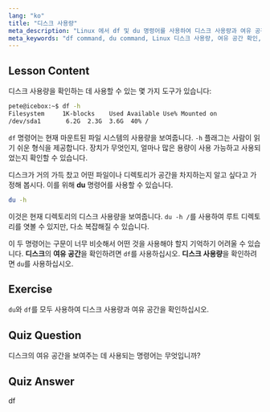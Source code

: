 ```yaml
---
lang: "ko"
title: "디스크 사용량"
meta_description: "Linux 에서 df 및 du 명령어를 사용하여 디스크 사용량과 여유 공간을 확인하는 방법을 배웁니다. 이들의 차이점과 각각을 언제 사용해야 하는지 이해합니다. Linux 디스크 관리 튜토리얼."
meta_keywords: "df command, du command, Linux 디스크 사용량, 여유 공간 확인, Linux 튜토리얼, 초보자 Linux, 디스크 관리, Linux 가이드"
---
```


## Lesson Content

디스크 사용량을 확인하는 데 사용할 수 있는 몇 가지 도구가 있습니다:

```bash
pete@icebox:~$ df -h
Filesystem     1K-blocks    Used Available Use% Mounted on
/dev/sda1       6.2G  2.3G  3.6G  40% /
```

`df` 명령어는 현재 마운트된 파일 시스템의 사용량을 보여줍니다. `-h` 플래그는 사람이 읽기 쉬운 형식을 제공합니다. 장치가 무엇인지, 얼마나 많은 용량이 사용 가능하고 사용되었는지 확인할 수 있습니다.

디스크가 거의 가득 찼고 어떤 파일이나 디렉토리가 공간을 차지하는지 알고 싶다고 가정해 봅시다. 이를 위해 **du** 명령어를 사용할 수 있습니다.

```bash
du -h
```

이것은 현재 디렉토리의 디스크 사용량을 보여줍니다. `du -h /`를 사용하여 루트 디렉토리를 엿볼 수 있지만, 다소 복잡해질 수 있습니다.

이 두 명령어는 구문이 너무 비슷해서 어떤 것을 사용해야 할지 기억하기 어려울 수 있습니다. **디스크**의 **여유 공간**을 확인하려면 `df`를 사용하십시오. **디스크 사용량**을 확인하려면 `du`를 사용하십시오.

## Exercise

`du`와 `df`를 모두 사용하여 디스크 사용량과 여유 공간을 확인하십시오.

## Quiz Question

디스크의 여유 공간을 보여주는 데 사용되는 명령어는 무엇입니까?

## Quiz Answer

df
